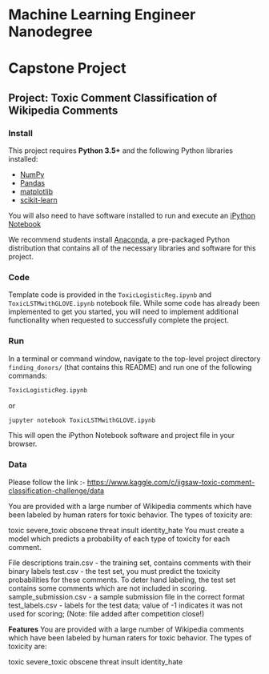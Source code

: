# Machine Learning Engineer Nanodegree
# Capstone Project
## Project: Toxic Comment Classification of Wikipedia Comments

### Install

This project requires **Python 3.5+** and the following Python libraries installed:

- [NumPy](http://www.numpy.org/)
- [Pandas](http://pandas.pydata.org)
- [matplotlib](http://matplotlib.org/)
- [scikit-learn](http://scikit-learn.org/stable/)

You will also need to have software installed to run and execute an [iPython Notebook](http://ipython.org/notebook.html)

We recommend students install [Anaconda](https://www.continuum.io/downloads), a pre-packaged Python distribution that contains all of the necessary libraries and software for this project. 

### Code

Template code is provided in the `ToxicLogisticReg.ipynb` and `ToxicLSTMwithGLOVE.ipynb` notebook file. While some code has already been implemented to get you started, you will need to implement additional functionality when requested to successfully complete the project.

### Run

In a terminal or command window, navigate to the top-level project directory `finding_donors/` (that contains this README) and run one of the following commands:

```bash
ToxicLogisticReg.ipynb
```  
or
```bash
jupyter notebook ToxicLSTMwithGLOVE.ipynb
```

This will open the iPython Notebook software and project file in your browser.

### Data

Please follow the link :- 
https://www.kaggle.com/c/jigsaw-toxic-comment-classification-challenge/data

You are provided with a large number of Wikipedia comments which have been labeled by human raters for toxic behavior. The types of toxicity are:

toxic
severe_toxic
obscene
threat
insult
identity_hate
You must create a model which predicts a probability of each type of toxicity for each comment.

File descriptions
train.csv - the training set, contains comments with their binary labels
test.csv - the test set, you must predict the toxicity probabilities for these comments. To deter hand labeling, the test set contains some comments which are not included in scoring.
sample_submission.csv - a sample submission file in the correct format
test_labels.csv - labels for the test data; value of -1 indicates it was not used for scoring; (Note: file added after competition close!)


**Features**
You are provided with a large number of Wikipedia comments which have been labeled by human raters for toxic behavior. The types of toxicity are:

toxic
severe_toxic
obscene
threat
insult
identity_hate

